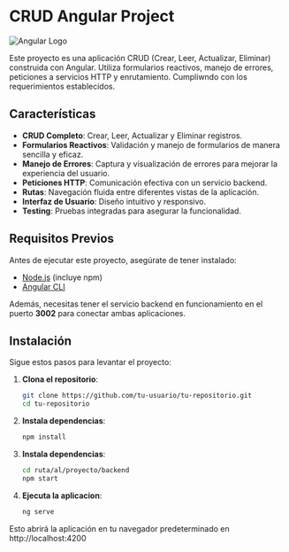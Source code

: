 # CRUD Angular Project

![Angular Logo](https://angular.io/assets/images/logos/angular/angular.png)

Este proyecto es una aplicación CRUD (Crear, Leer, Actualizar, Eliminar) construida con Angular. Utiliza formularios reactivos, manejo de errores, peticiones a servicios HTTP y enrutamiento. Cumpliwndo con los requerimientos establecidos.

## Características

- **CRUD Completo**: Crear, Leer, Actualizar y Eliminar registros.
- **Formularios Reactivos**: Validación y manejo de formularios de manera sencilla y eficaz.
- **Manejo de Errores**: Captura y visualización de errores para mejorar la experiencia del usuario.
- **Peticiones HTTP**: Comunicación efectiva con un servicio backend.
- **Rutas**: Navegación fluida entre diferentes vistas de la aplicación.
- **Interfaz de Usuario**: Diseño intuitivo y responsivo.
- **Testing**: Pruebas integradas para asegurar la funcionalidad.

## Requisitos Previos

Antes de ejecutar este proyecto, asegúrate de tener instalado:

- [Node.js](https://nodejs.org/) (incluye npm)
- [Angular CLI](https://angular.io/cli)

Además, necesitas tener el servicio backend en funcionamiento en el puerto **3002** para conectar ambas aplicaciones.

## Instalación

Sigue estos pasos para levantar el proyecto:

1. **Clona el repositorio**:

   ```bash
   git clone https://github.com/tu-usuario/tu-repositorio.git
   cd tu-repositorio

2. **Instala dependencias**:

   ```bash
   npm install

3. **Instala dependencias**:

   ```bash
   cd ruta/al/proyecto/backend
   npm start


3. **Ejecuta la aplicacion**:

   ```bash
   ng serve


Esto abrirá la aplicación en tu navegador predeterminado en http://localhost:4200